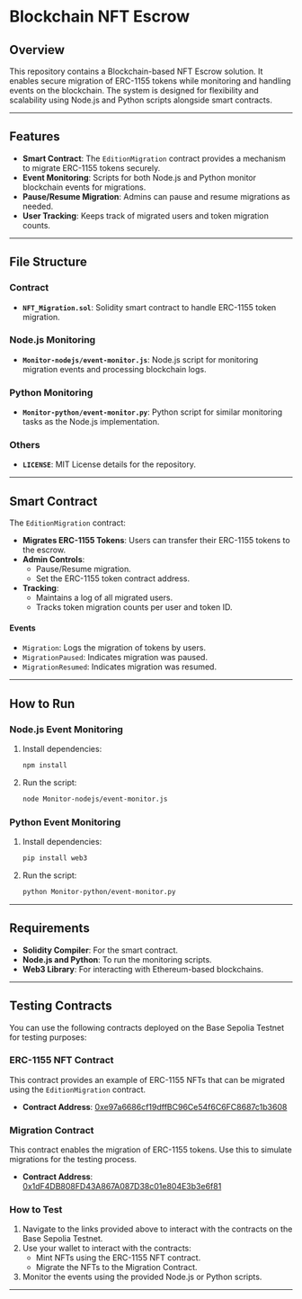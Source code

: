 # Blockchain NFT Escrow

## Overview

This repository contains a Blockchain-based NFT Escrow solution. It enables secure migration of ERC-1155 tokens while monitoring and handling events on the blockchain. The system is designed for flexibility and scalability using Node.js and Python scripts alongside smart contracts.

---

## Features

- **Smart Contract**: The `EditionMigration` contract provides a mechanism to migrate ERC-1155 tokens securely.
- **Event Monitoring**: Scripts for both Node.js and Python monitor blockchain events for migrations.
- **Pause/Resume Migration**: Admins can pause and resume migrations as needed.
- **User Tracking**: Keeps track of migrated users and token migration counts.

---

## File Structure

### Contract
- **`NFT_Migration.sol`**: Solidity smart contract to handle ERC-1155 token migration.

### Node.js Monitoring
- **`Monitor-nodejs/event-monitor.js`**: Node.js script for monitoring migration events and processing blockchain logs.

### Python Monitoring
- **`Monitor-python/event-monitor.py`**: Python script for similar monitoring tasks as the Node.js implementation.

### Others
- **`LICENSE`**: MIT License details for the repository.

---

## Smart Contract

The `EditionMigration` contract:
- **Migrates ERC-1155 Tokens**: Users can transfer their ERC-1155 tokens to the escrow.
- **Admin Controls**:
  - Pause/Resume migration.
  - Set the ERC-1155 token contract address.
- **Tracking**:
  - Maintains a log of all migrated users.
  - Tracks token migration counts per user and token ID.

#### Events

- `Migration`: Logs the migration of tokens by users.
- `MigrationPaused`: Indicates migration was paused.
- `MigrationResumed`: Indicates migration was resumed.

---

## How to Run

### Node.js Event Monitoring

1. Install dependencies:
   ```bash
   npm install
   ```
2. Run the script:
   ```bash
   node Monitor-nodejs/event-monitor.js
   ```

### Python Event Monitoring

1. Install dependencies:
   ```bash
   pip install web3
   ```
2. Run the script:
   ```bash
   python Monitor-python/event-monitor.py
   ```

---

## Requirements

- **Solidity Compiler**: For the smart contract.
- **Node.js and Python**: To run the monitoring scripts.
- **Web3 Library**: For interacting with Ethereum-based blockchains.

---

## Testing Contracts

You can use the following contracts deployed on the Base Sepolia Testnet for testing purposes:

### ERC-1155 NFT Contract
This contract provides an example of ERC-1155 NFTs that can be migrated using the `EditionMigration` contract.

- **Contract Address**: [0xe97a6686cf19dffBC96Ce54f6C6FC8687c1b3608](https://thirdweb.com/base-sepolia-testnet/0xe97a6686cf19dffBC96Ce54f6C6FC8687c1b3608/nfts)

### Migration Contract
This contract enables the migration of ERC-1155 tokens. Use this to simulate migrations for the testing process.

- **Contract Address**: [0x1dF4DB808FD43A867A087D38c01e804E3b3e6f81](https://thirdweb.com/base-sepolia-testnet/0x1dF4DB808FD43A867A087D38c01e804E3b3e6f81/explorer)

### How to Test

1. Navigate to the links provided above to interact with the contracts on the Base Sepolia Testnet.
2. Use your wallet to interact with the contracts:
   - Mint NFTs using the ERC-1155 NFT contract.
   - Migrate the NFTs to the Migration Contract.
3. Monitor the events using the provided Node.js or Python scripts.

---
